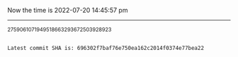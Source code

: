 Now the time is 2022-07-20 14:45:57 pm

---

<small>2759061071949518663293672503928923</small>

```txt

Latest commit SHA is: 696302f7baf76e750ea162c2014f0374e77bea22
```
